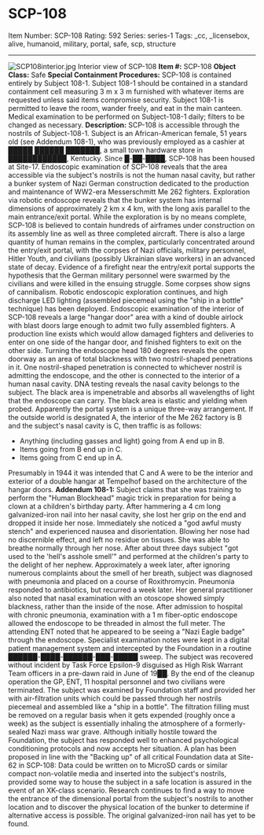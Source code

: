 # SCP-108
Item Number: SCP-108
Rating: 592
Series: series-1
Tags: _cc, _licensebox, alive, humanoid, military, portal, safe, scp, structure

---

![SCP108interior.jpg](https://scp-wiki.wdfiles.com/local--files/scp-108/SCP108interior.jpg)
Interior view of SCP-108
**Item #:** SCP-108
**Object Class:** Safe
**Special Containment Procedures:** SCP-108 is contained entirely by Subject 108-1. Subject 108-1 should be contained in a standard containment cell measuring 3 m x 3 m furnished with whatever items are requested unless said items compromise security. Subject 108-1 is permitted to leave the room, wander freely, and eat in the main canteen. Medical examination to be performed on Subject-108-1 daily; filters to be changed as necessary.
**Description:** SCP-108 is accessible through the nostrils of Subject-108-1. Subject is an African-American female, 51 years old (see Addendum 108-1), who was previously employed as a cashier at █████ ██████ ███████, a small town hardware store in ████████████, Kentucky. Since █-██-████, SCP-108 has been housed at Site-17.
Endoscopic examination of SCP-108 reveals that the area accessible via the subject's nostrils is not the human nasal cavity, but rather a bunker system of Nazi German construction dedicated to the production and maintenance of WW2-era Messerschmitt Me 262 fighters. Exploration via robotic endoscope reveals that the bunker system has internal dimensions of approximately 2 km x 4 km, with the long axis parallel to the main entrance/exit portal. While the exploration is by no means complete, SCP-108 is believed to contain hundreds of airframes under construction on its assembly line as well as three completed aircraft. There is also a large quantity of human remains in the complex, particularly concentrated around the entry/exit portal, with the corpses of Nazi officials, military personnel, Hitler Youth, and civilians (possibly Ukrainian slave workers) in an advanced state of decay. Evidence of a firefight near the entry/exit portal supports the hypothesis that the German military personnel were swarmed by the civilians and were killed in the ensuing struggle. Some corpses show signs of cannibalism.
Robotic endoscopic exploration continues, and high discharge LED lighting (assembled piecemeal using the "ship in a bottle" technique) has been deployed. Endoscopic examination of the interior of SCP-108 reveals a large "hangar door" area with a kind of double airlock with blast doors large enough to admit two fully assembled fighters. A production line exists which would allow damaged fighters and deliveries to enter on one side of the hangar door, and finished fighters to exit on the other side. Turning the endoscope head 180 degrees reveals the open doorway as an area of total blackness with two nostril-shaped penetrations in it. One nostril-shaped penetration is connected to whichever nostril is admitting the endoscope, and the other is connected to the interior of a human nasal cavity. DNA testing reveals the nasal cavity belongs to the subject. The black area is impenetrable and absorbs all wavelengths of light that the endoscope can carry. The black area is elastic and yielding when probed.
Apparently the portal system is a unique three-way arrangement. If the outside world is designated A, the interior of the Me 262 factory is B and the subject's nasal cavity is C, then traffic is as follows:
  * Anything (including gasses and light) going from A end up in B.
  * Items going from B end up in C.
  * Items going from C end up in A.

Presumably in 1944 it was intended that C and A were to be the interior and exterior of a double hangar at Tempelhof based on the architecture of the hangar doors.
**Addendum 108-1:** Subject claims that she was training to perform the "Human Blockhead" magic trick in preparation for being a clown at a children's birthday party. After hammering a 4 cm long galvanized-iron nail into her nasal cavity, she lost her grip on the end and dropped it inside her nose. Immediately she noticed a "god awful musty stench" and experienced nausea and disorientation. Blowing her nose had no discernible effect, and left no residue on tissues. She was able to breathe normally through her nose. After about three days subject "got used to the 'hell's asshole smell'" and performed at the children's party to the delight of her nephew.
Approximately a week later, after ignoring numerous complaints about the smell of her breath, subject was diagnosed with pneumonia and placed on a course of Roxithromycin. Pneumonia responded to antibiotics, but recurred a week later. Her general practitioner also noted that nasal examination with an otoscope showed simply blackness, rather than the inside of the nose. After admission to hospital with chronic pneumonia, examination with a 1 m fiber-optic endoscope allowed the endoscope to be threaded in almost the full meter. The attending ENT noted that he appeared to be seeing a "Nazi Eagle badge" through the endoscope. Specialist examination notes were kept in a digital patient management system and intercepted by the Foundation in a routine ██████-████-██████-███-█████ sweep.
The subject was recovered without incident by Task Force Epsilon-9 disguised as High Risk Warrant Team officers in a pre-dawn raid in June of 19██. By the end of the cleanup operation the GP, ENT, 11 hospital personnel and two civilians were terminated. The subject was examined by Foundation staff and provided her with air-filtration units which could be passed through her nostrils piecemeal and assembled like a "ship in a bottle". The filtration filling must be removed on a regular basis when it gets expended (roughly once a week) as the subject is essentially inhaling the atmosphere of a formerly-sealed Nazi mass war grave.
Although initially hostile toward the Foundation, the subject has responded well to enhanced psychological conditioning protocols and now accepts her situation. A plan has been proposed in line with the "Backing up" of all critical Foundation data at Site-62 in SCP-108: Data could be written on to MicroSD cards or similar compact non-volatile media and inserted into the subject's nostrils, provided some way to house the subject in a safe location is assured in the event of an XK-class scenario. Research continues to find a way to move the entrance of the dimensional portal from the subject's nostrils to another location and to discover the physical location of the bunker to determine if alternative access is possible.
The original galvanized-iron nail has yet to be found.